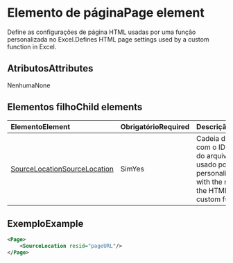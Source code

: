 # <a name="page-element"></a><span data-ttu-id="153ad-101">Elemento de página</span><span class="sxs-lookup"><span data-stu-id="153ad-101">Page element</span></span>

<span data-ttu-id="153ad-102">Define as configurações de página HTML usadas por uma função personalizada no Excel.</span><span class="sxs-lookup"><span data-stu-id="153ad-102">Defines HTML page settings used by a custom function in Excel.</span></span>

## <a name="attributes"></a><span data-ttu-id="153ad-103">Atributos</span><span class="sxs-lookup"><span data-stu-id="153ad-103">Attributes</span></span>

<span data-ttu-id="153ad-104">Nenhuma</span><span class="sxs-lookup"><span data-stu-id="153ad-104">None</span></span>

## <a name="child-elements"></a><span data-ttu-id="153ad-105">Elementos filho</span><span class="sxs-lookup"><span data-stu-id="153ad-105">Child elements</span></span>

|  <span data-ttu-id="153ad-106">Elemento</span><span class="sxs-lookup"><span data-stu-id="153ad-106">Element</span></span>  |  <span data-ttu-id="153ad-107">Obrigatório</span><span class="sxs-lookup"><span data-stu-id="153ad-107">Required</span></span>  |  <span data-ttu-id="153ad-108">Descrição</span><span class="sxs-lookup"><span data-stu-id="153ad-108">Description</span></span>  |
|:-----|:-----|:-----|
|  [<span data-ttu-id="153ad-109">SourceLocation</span><span class="sxs-lookup"><span data-stu-id="153ad-109">SourceLocation</span></span>](customfunctionssourcelocation.md)  |  <span data-ttu-id="153ad-110">Sim</span><span class="sxs-lookup"><span data-stu-id="153ad-110">Yes</span></span>  | <span data-ttu-id="153ad-111">Cadeia de caracteres com o ID de recurso do arquivo HTML usado por funções personalizadas.</span><span class="sxs-lookup"><span data-stu-id="153ad-111">String with the resource id of the HTML file used by custom functions.</span></span> |

## <a name="example"></a><span data-ttu-id="153ad-112">Exemplo</span><span class="sxs-lookup"><span data-stu-id="153ad-112">Example</span></span>

```xml
<Page>
    <SourceLocation resid="pageURL"/>
</Page>
```

